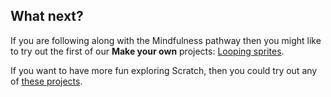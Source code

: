 ## What next?

If you are following along with the Mindfulness pathway then you might like to try out the first of our **Make your own** projects: [Looping sprites](https://learning-admin.raspberrypi.org/en/projects/looping-sprites).

If you want to have more fun exploring Scratch, then you could try out any of [these projects](https://projects.raspberrypi.org/en/projects?software%5B%5D=scratch).
